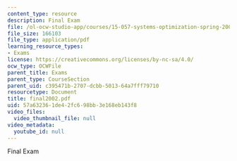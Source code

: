 ```yaml
---
content_type: resource
description: Final Exam
file: /ol-ocw-studio-app/courses/15-057-systems-optimization-spring-2003/57a632361de42fc698bb3e168eb143f8_final2002.pdf
file_size: 166103
file_type: application/pdf
learning_resource_types:
- Exams
license: https://creativecommons.org/licenses/by-nc-sa/4.0/
ocw_type: OCWFile
parent_title: Exams
parent_type: CourseSection
parent_uid: c395471b-2707-dcbb-5013-64a7fff79710
resourcetype: Document
title: final2002.pdf
uid: 57a63236-1de4-2fc6-98bb-3e168eb143f8
video_files:
  video_thumbnail_file: null
video_metadata:
  youtube_id: null
---
```

Final Exam
